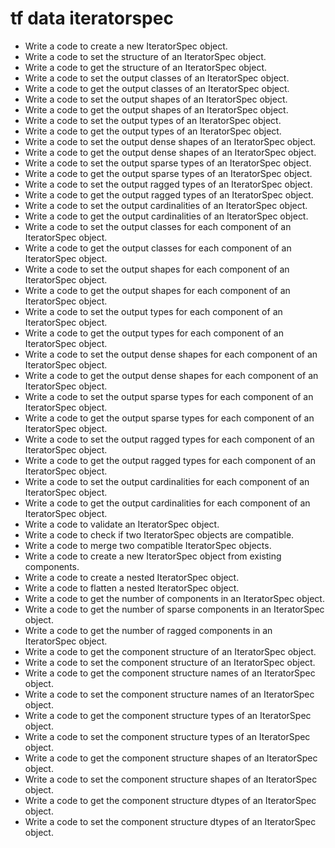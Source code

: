 # tf data iteratorspec

- Write a code to create a new IteratorSpec object.
- Write a code to set the structure of an IteratorSpec object.
- Write a code to get the structure of an IteratorSpec object.
- Write a code to set the output classes of an IteratorSpec object.
- Write a code to get the output classes of an IteratorSpec object.
- Write a code to set the output shapes of an IteratorSpec object.
- Write a code to get the output shapes of an IteratorSpec object.
- Write a code to set the output types of an IteratorSpec object.
- Write a code to get the output types of an IteratorSpec object.
- Write a code to set the output dense shapes of an IteratorSpec object.
- Write a code to get the output dense shapes of an IteratorSpec object.
- Write a code to set the output sparse types of an IteratorSpec object.
- Write a code to get the output sparse types of an IteratorSpec object.
- Write a code to set the output ragged types of an IteratorSpec object.
- Write a code to get the output ragged types of an IteratorSpec object.
- Write a code to set the output cardinalities of an IteratorSpec object.
- Write a code to get the output cardinalities of an IteratorSpec object.
- Write a code to set the output classes for each component of an IteratorSpec object.
- Write a code to get the output classes for each component of an IteratorSpec object.
- Write a code to set the output shapes for each component of an IteratorSpec object.
- Write a code to get the output shapes for each component of an IteratorSpec object.
- Write a code to set the output types for each component of an IteratorSpec object.
- Write a code to get the output types for each component of an IteratorSpec object.
- Write a code to set the output dense shapes for each component of an IteratorSpec object.
- Write a code to get the output dense shapes for each component of an IteratorSpec object.
- Write a code to set the output sparse types for each component of an IteratorSpec object.
- Write a code to get the output sparse types for each component of an IteratorSpec object.
- Write a code to set the output ragged types for each component of an IteratorSpec object.
- Write a code to get the output ragged types for each component of an IteratorSpec object.
- Write a code to set the output cardinalities for each component of an IteratorSpec object.
- Write a code to get the output cardinalities for each component of an IteratorSpec object.
- Write a code to validate an IteratorSpec object.
- Write a code to check if two IteratorSpec objects are compatible.
- Write a code to merge two compatible IteratorSpec objects.
- Write a code to create a new IteratorSpec object from existing components.
- Write a code to create a nested IteratorSpec object.
- Write a code to flatten a nested IteratorSpec object.
- Write a code to get the number of components in an IteratorSpec object.
- Write a code to get the number of sparse components in an IteratorSpec object.
- Write a code to get the number of ragged components in an IteratorSpec object.
- Write a code to get the component structure of an IteratorSpec object.
- Write a code to set the component structure of an IteratorSpec object.
- Write a code to get the component structure names of an IteratorSpec object.
- Write a code to set the component structure names of an IteratorSpec object.
- Write a code to get the component structure types of an IteratorSpec object.
- Write a code to set the component structure types of an IteratorSpec object.
- Write a code to get the component structure shapes of an IteratorSpec object.
- Write a code to set the component structure shapes of an IteratorSpec object.
- Write a code to get the component structure dtypes of an IteratorSpec object.
- Write a code to set the component structure dtypes of an IteratorSpec object.